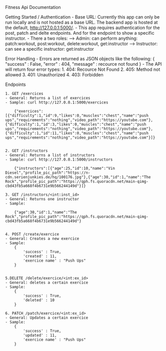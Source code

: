 Fitness Api Documentation

Getting Started / Authentication
    - Base URL: Currently this app can only be run locally and is not hosted as a base URL. The backend app is hosted at the default, http://127.0.0.1:5000/.
    - This app requires authentication for the post, patch and delte endpoints. And for the endpoint to show a specific instructor.
    - There a two roles:
        --> Admin: can perform anything: patch:workout, post:workout, delete:workout, get:instructor
        --> Instructor: can see a specific instructor: get:instructor

Error Handling 
    - Errors are returned as JSON objects like the following:
        {
            "success" : False,
            "error" : 404,
            "message" : recource not found
        }
    - The API will return four error types:
        1. 404: Recource Not Found
        2. 405: Method not allowed
        3. 401: Unauthorized
        4. 403: Forbidden


Endpoints

    1. GET /exercices
    - General: Returns a list of exercices
    - Sample: curl http://127.0.0.1:5000/exercices

        {"exercices":[{"difficulty":1,"id":9,"likes":0,"muscles":"chest","name":"push ups","requirements":"nothing","video_path":"https://youtube.com"},{"difficulty":1,"id":3,"likes":0,"muscles":"chest","name":"push ups","requirements":"nothing","video_path":"https://youtube.com"},{"difficulty":1,"id":11,"likes":0,"muscles":"chest","name":"push ups","requirements":"nothing","video_path":"https://youtube.com"}]}


    2. GET /instructors
    - General: Returns a list of instructors
    - Sample: curl http://127.0.0.1:5000/instructors

        {"instructors":[{"age":25,"id":10,"name":"Vin Diesel","profile_pic_path":"https://n-cdn.serienjunkies.de/hq/100176.jpg"},{"age":30,"id":1,"name":"The Rock","profile_pic_path":"https://qph.fs.quoracdn.net/main-qimg-cbd43fb5a668f4b6731e9b566244149d"}]}

    3. GET /instructors/<int:inst_id>
    - General: Returns one instructor
    - Sample: 

        {"age":30,"id":1,"name":"The Rock","profile_pic_path":"https://qph.fs.quoracdn.net/main-qimg-cbd43fb5a668f4b6731e9b566244149d"}


    4. POST /create/exercice
    - General: Creates a new exercice
    - Sample:
        {
            'success' : True,
            'created' : 11,
            'exercice name' : "Push Ups" 
        }


    5.DELETE /delete/exercice/<int:ex_id>
    - General: deletes a certain exercice 
    - Sample:
        {
            'success' : True,
            'deleted' : 10
        }

    6. PATCH /patch/exercice/<int:ex_id>
    - General: Updates a certain exercice
    - Sample: 
        {
            'success' : True,
            'updated' : 11,
            'exercice name' : "Push Ups"
        }